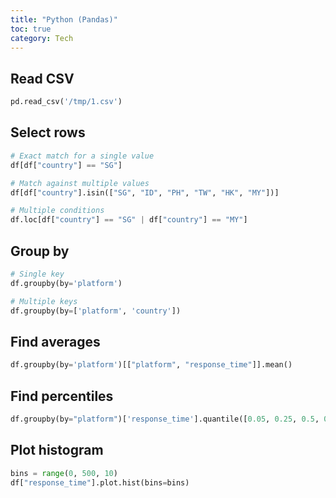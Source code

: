 ```yaml
---
title: "Python (Pandas)"
toc: true
category: Tech
---
```


## Read CSV

```python
pd.read_csv('/tmp/1.csv')
```

## Select rows

```python
# Exact match for a single value
df[df["country"] == "SG"]

# Match against multiple values
df[df["country"].isin(["SG", "ID", "PH", "TW", "HK", "MY"])]

# Multiple conditions
df.loc[df["country"] == "SG" | df["country"] == "MY"]
```

## Group by

```python
# Single key
df.groupby(by='platform')

# Multiple keys
df.groupby(by=['platform', 'country'])
```

## Find averages

```python
df.groupby(by='platform')[["platform", "response_time"]].mean()
```

## Find percentiles

```python
df.groupby(by="platform")['response_time'].quantile([0.05, 0.25, 0.5, 0.75, 0.9, 0.95]).unstack()
```

## Plot histogram

```python
bins = range(0, 500, 10)
df["response_time"].plot.hist(bins=bins)
```
